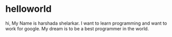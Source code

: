 # helloworld
hi,
  My Name is harshada shelarkar. I want to learn programming and want to work for google. My dream is to be a best programmer in the world.
